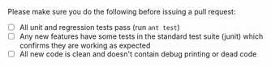 Please make sure you do the following before issuing a pull request:

- [ ] All unit and regression tests pass (run `ant test`)
- [ ] Any new features have some tests in the standard test suite (junit) which confirms they are working as expected
- [ ] All new code is clean and doesn't contain debug printing or dead code
